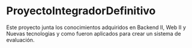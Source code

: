 # ProyectoIntegradorDefinitivo
Este proyecto junta los conocimientos adquiridos en Backend II, Web II y Nuevas tecnologias y como fueron aplicados para crear un sistema de evaluación.
